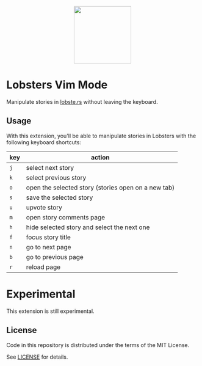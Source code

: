 <p align="center">
  <img src="https://cdn.jsdelivr.net/gh/scorphus/lobsters-vim-mode@main/orig/icon.svg" height="150"/>
</p>

# Lobsters Vim Mode

Manipulate stories in [lobste.rs][] without leaving the keyboard.

## Usage

With this extension, you'll be able to manipulate stories in Lobsters with the
following keyboard shortcuts:

| key | action                                              |
|-----|-----------------------------------------------------|
| `j` | select next story                                   |
| `k` | select previous story                               |
| `o` | open the selected story (stories open on a new tab) |
| `s` | save the selected story                             |
| `u` | upvote story                                        |
| `m` | open story comments page                            |
| `h` | hide selected story and select the next one         |
| `f` | focus story title                                   |
| `n` | go to next page                                     |
| `b` | go to previous page                                 |
| `r` | reload page                                         |

# Experimental

This extension is still experimental.

## License

Code in this repository is distributed under the terms of the MIT License.

See [LICENSE](LICENSE) for details.

[lobste.rs]: https://lobste.rs
